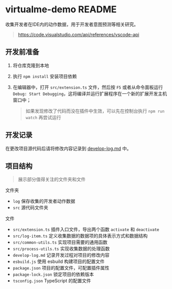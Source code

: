# virtualme-demo README

收集开发者在IDE内的动作数据，用于开发者意图预测等相关研究。

> https://code.visualstudio.com/api/references/vscode-api

## 开发前准备

1. 将仓库克隆到本地
2. 执行 `npm install` 安装项目依赖
3. 在编辑器中，打开 `src/extension.ts` 文件，然后按 `F5` 或者从命令面板运行 `Debug: Start Debugging`，这将编译并运行扩展程序在一个新的扩展开发主机窗口中；

   > 如果发现修改了代码而没在插件中生效，可以先在控制台执行 `npm run watch` 再尝试运行
   >

## 开发记录

在更改项目源代码后请将修改内容记录到 [develop-log.md](./develop-log.md) 中。

## 项目结构

> 展示部分值得关注的文件夹和文件

文件夹

- `log` 保存收集的开发者动作数据
- `src` 源代码文件夹

文件

- `src/extension.ts` 插件入口文件，导出两个函数 `activate` 和 `deactivate`
- `src/log-item.ts`  定义收集数据的数据项的具体表示方式和数据结构
- `src/common-utils.ts` 实现项目需要的通用函数
- `src/process-utils.ts` 实现收集数据的处理函数
- `develop-log.md` 记录开发过程对项目的修改内容
- `esbuild.js` 使用 esbuild 构建项目的配置文件
- `package.json` 项目的配置文件，可配置插件属性
- `package-lock.json` 锁定项目的依赖版本
- `tsconfig.json` TypeScript 的配置文件

